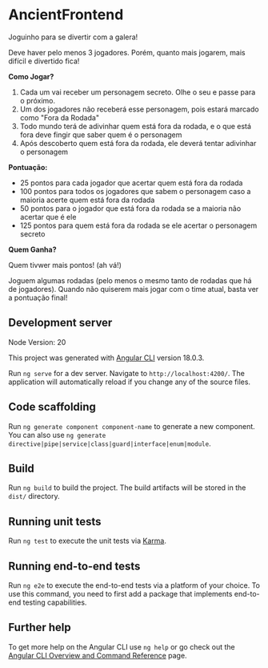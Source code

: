 # AncientFrontend

Joguinho para se divertir com a galera!

Deve haver pelo menos 3 jogadores. Porém, quanto mais jogarem, mais difícil e divertido fica!

**Como Jogar?**

1. Cada um vai receber um personagem secreto. Olhe o seu e passe para o próximo.
2. Um dos jogadores não receberá esse personagem, pois estará marcado como "Fora da Rodada"
3. Todo mundo terá de adivinhar quem está fora da rodada, e o que está fora deve fingir que saber quem é o personagem
4. Após descoberto quem está fora da rodada, ele deverá tentar adivinhar o personagem

**Pontuação:**

* 25 pontos para cada jogador que acertar quem está fora da rodada
* 100 pontos para todos os jogadores que sabem o personagem caso a maioria acerte quem está fora da rodada
* 50 pontos para o jogador que está fora da rodada se a maioria não acertar que é ele
* 125 pontos para quem está fora da rodada se ele acertar o personagem secreto

**Quem Ganha?**

Quem tivwer mais pontos! (ah vá!)

Joguem algumas rodadas (pelo menos o mesmo tanto de rodadas que há de jogadores). Quando não quiserem mais jogar com o time atual, basta ver a pontuação final!

## Development server

Node Version: 20

This project was generated with [Angular CLI](https://github.com/angular/angular-cli) version 18.0.3.

Run `ng serve` for a dev server. Navigate to `http://localhost:4200/`. The application will automatically reload if you change any of the source files.

## Code scaffolding

Run `ng generate component component-name` to generate a new component. You can also use `ng generate directive|pipe|service|class|guard|interface|enum|module`.

## Build

Run `ng build` to build the project. The build artifacts will be stored in the `dist/` directory.

## Running unit tests

Run `ng test` to execute the unit tests via [Karma](https://karma-runner.github.io).

## Running end-to-end tests

Run `ng e2e` to execute the end-to-end tests via a platform of your choice. To use this command, you need to first add a package that implements end-to-end testing capabilities.

## Further help

To get more help on the Angular CLI use `ng help` or go check out the [Angular CLI Overview and Command Reference](https://angular.dev/tools/cli) page.
